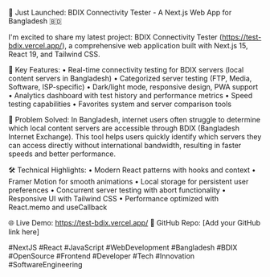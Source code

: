 🚀 Just Launched: BDIX Connectivity Tester - A Next.js Web App for Bangladesh 🇧🇩

I'm excited to share my latest project: BDIX Connectivity Tester (https://test-bdix.vercel.app/), a comprehensive web application built with Next.js 15, React 19, and Tailwind CSS.

🔧 Key Features:
• Real-time connectivity testing for BDIX servers (local content servers in Bangladesh)
• Categorized server testing (FTP, Media, Software, ISP-specific)
• Dark/light mode, responsive design, PWA support
• Analytics dashboard with test history and performance metrics
• Speed testing capabilities
• Favorites system and server comparison tools

🎯 Problem Solved:
In Bangladesh, internet users often struggle to determine which local content servers are accessible through BDIX (Bangladesh Internet Exchange). This tool helps users quickly identify which servers they can access directly without international bandwidth, resulting in faster speeds and better performance.

🛠️ Technical Highlights:
• Modern React patterns with hooks and context
• Framer Motion for smooth animations
• Local storage for persistent user preferences
• Concurrent server testing with abort functionality
• Responsive UI with Tailwind CSS
• Performance optimized with React.memo and useCallback

🌐 Live Demo: https://test-bdix.vercel.app/
🐙 GitHub Repo: [Add your GitHub link here]

#NextJS #React #JavaScript #WebDevelopment #Bangladesh #BDIX #OpenSource #Frontend #Developer #Tech #Innovation #SoftwareEngineering